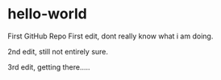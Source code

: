 # hello-world
First GitHub Repo
First edit, dont really know what i am doing.

2nd edit, still not entirely sure.

3rd edit, getting there.....
